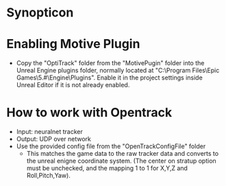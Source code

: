 # Synopticon

# Enabling Motive Plugin
- Copy the "OptiTrack" folder from the "MotivePugin" folder into the Unreal Engine plugins folder, normally located at 
"C:\Program Files\Epic Games\5.#\Engine\Plugins". Enable it in the project settings inside Unreal Editor if it is not already enabled.

# How to work with Opentrack
- Input: neuralnet tracker
- Output: UDP over network
- Use the provided config file from the "OpenTrackConfigFile" folder
    * This matches the game data to the raw tracker data and converts to the unreal enigne coordinate system. (The center on stratup option must be unchecked, and the mapping 1 to 1 for X,Y,Z and Roll,Pitch,Yaw). 
